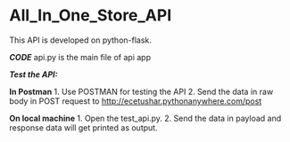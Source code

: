 # All_In_One_Store_API
This API is developed on python-flask.

***CODE***
api.py is the main file of api app

***Test the API:***

  **In Postman**
    1. Use POSTMAN for testing the API
    2. Send the data in raw body in POST request to http://ecetushar.pythonanywhere.com/post
    
  **On local machine**
    1. Open the test_api.py.
    2. Send the data in payload and response data will get printed as output.
    
